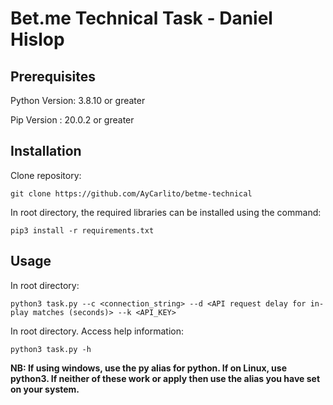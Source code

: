 # Bet.me Technical Task - Daniel Hislop

## Prerequisites

Python Version: 3.8.10 or greater

Pip Version : 20.0.2 or greater


## Installation

Clone repository:

```
git clone https://github.com/AyCarlito/betme-technical
```

In root directory, the required libraries can be installed using the command:

```
pip3 install -r requirements.txt
```

## Usage

In root directory:

```
python3 task.py --c <connection_string> --d <API request delay for in-play matches (seconds)> --k <API_KEY>

```

In root directory. Access help information:
```
python3 task.py -h
```






**NB: If using windows, use the py alias for python. If on Linux, use python3. If neither of these work or apply then use the alias you have set on your system.**


